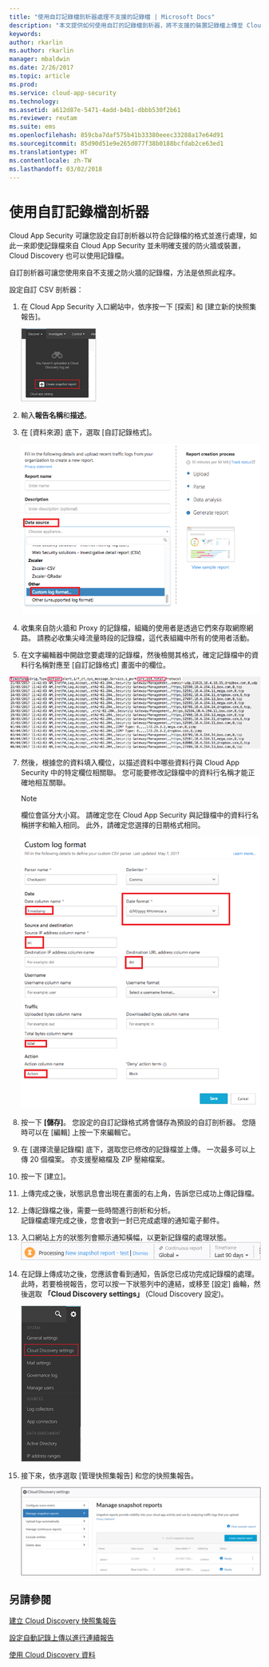 ```yaml
---
title: "使用自訂記錄檔剖析器處理不支援的記錄檔 | Microsoft Docs"
description: "本文提供如何使用自訂的記錄檔剖析器，將不支援的裝置記錄檔上傳至 Cloud App Security 的相關資訊。"
keywords: 
author: rkarlin
ms.author: rkarlin
manager: mbaldwin
ms.date: 2/26/2017
ms.topic: article
ms.prod: 
ms.service: cloud-app-security
ms.technology: 
ms.assetid: a612d87e-5471-4add-b4b1-dbbb530f2b61
ms.reviewer: reutam
ms.suite: ems
ms.openlocfilehash: 859cba7daf575b41b33380eeec33288a17e64d91
ms.sourcegitcommit: 85d90d51e9e265d077f38b0188bcfdab2ce63ed1
ms.translationtype: HT
ms.contentlocale: zh-TW
ms.lasthandoff: 03/02/2018
---
```

# <a name="use-a-custom-log-parser"></a>使用自訂記錄檔剖析器
Cloud App Security 可讓您設定自訂剖析器以符合記錄檔的格式並進行處理，如此一來即使記錄檔來自 Cloud App Security 並未明確支援的防火牆或裝置，Cloud Discovery 也可以使用記錄檔。 

自訂剖析器可讓您使用來自不支援之防火牆的記錄檔，方法是依照此程序。 


 
設定自訂 CSV 剖析器：
1.  在 Cloud App Security 入口網站中，依序按一下 [探索] 和 [建立新的快照集報告]。  
  
    ![建立新的快照集報告](./media/create-new-snapshot-report.png)
     
3.  輸入**報告名稱**和**描述**。
  
4.  在 [資料來源] 底下，選取 [自訂記錄格式]。  

     ![新的快照集報告](./media/custom-log-upload.png)   

5. 收集來自防火牆和 Proxy 的記錄檔，組織的使用者是透過它們來存取網際網路。 請務必收集尖峰流量時段的記錄檔，這代表組織中所有的使用者活動。 

6. 在文字編輯器中開啟您要處理的記錄檔，然後檢閱其格式，確定記錄檔中的資料行名稱對應至 [自訂記錄格式] 畫面中的欄位。

  ![自訂記錄檔剖析器](./media/log-data.png) 

7. 然後，根據您的資料填入欄位，以描述資料中哪些資料行與 Cloud App Security 中的特定欄位相關聯。 您可能要修改記錄檔中的資料行名稱才能正確地相互關聯。
  
   > [!NOTE]
    > 欄位會區分大小寫。 請確定您在 Cloud App Security 與記錄檔中的資料行名稱拼字和輸入相同。 此外，請確定您選擇的日期格式相同。

   ![自訂記錄檔剖析器](./media/custom-log-parser.png) 


7. 按一下 **[儲存]**。 您設定的自訂記錄格式將會儲存為預設的自訂剖析器。 您隨時可以在 [編輯] 上按一下來編輯它。

5. 在 [選擇流量記錄檔] 底下，選取您已修改的記錄檔並上傳。 一次最多可以上傳 20 個檔案。 亦支援壓縮檔及 ZIP 壓縮檔案。  
  

6.  按一下 [建立]。  

7.  上傳完成之後，狀態訊息會出現在畫面的右上角，告訴您已成功上傳記錄檔。  
  
8.  上傳記錄檔之後，需要一些時間進行剖析和分析。  
記錄檔處理完成之後，您會收到一封已完成處理的通知電子郵件。 
  
9. 入口網站上方的狀態列會顯示通知橫幅，以更新記錄檔的處理狀態。  
![處理記錄檔的功能表列](./media/processing-log-file-menu-bar.png) 
   
10. 在記錄上傳成功之後，您應該會看到通知，告訴您已成功完成記錄檔的處理。 此時，若要檢視報告，您可以按一下狀態列中的連結，或移至 [設定] 齒輪，然後選取 **「Cloud Discovery settings」** (Cloud Discovery 設定)。   
  
     ![探索設定索引標籤](./media/discovery-settings-tab.png)
11. 接下來，依序選取 [管理快照集報告] 和您的快照集報告。
 
    ![快照報告管理](./media/snapshot-report-managment.png)

  
      




## <a name="see-also"></a>另請參閱
 
[建立 Cloud Discovery 快照集報告](create-snapshot-cloud-discovery-reports.md)

[設定自動記錄上傳以進行連續報告](configure-automatic-log-upload-for-continuous-reports.md)

[使用 Cloud Discovery 資料](working-with-cloud-discovery-data.md)

